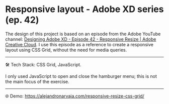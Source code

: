 # Responsive layout - Adobe XD series (ep. 42)

The design of this project is based on an episode from the Adobe YouTube channel: [Designing Adobe XD - Episode 42 - Responsive Resize | Adobe Creative Cloud](https://www.youtube.com/live/8SuevbC6GjA?feature=shared).
I use this episode as a reference to create a responsive layout using CSS Grid, without the need for media queries.

---
🛠️ Tech Stack: CSS Grid, JavaScript.

I only used JavaScript to open and close the hamburger menu; this is not the main focus of the exercise.

---
🌐 Demo: https://alejandronarvaja.com/responsive-resize-css-grid/
